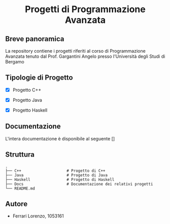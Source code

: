 <h1 align="center">Progetti di Programmazione Avanzata</h1>

## Breve panoramica
La repository contiene i progetti riferiti al corso di Programmazione Avanzata tenuto dal Prof. Gargantini Angelo presso l'Università degli Studi di Bergamo

## Tipologie di Progetto
- [x] Progetto C++


- [x] Progetto Java


- [x] Progetto Haskell  


## Documentazione
L'intera documentazione è disponibile al seguente []

## Struttura
    .
    ├── C++                    # Progetto di C++ 
    ├── Java                   # Progetto di Java
    ├── Haskell                # Progetto di Haskell 
    ├── Docs                   # Documentazione dei relativi progetti
    └── README.md

## Autore
* Ferrari Lorenzo, 1053161
